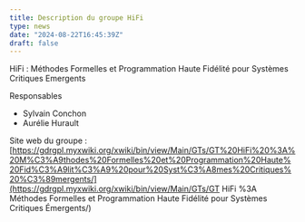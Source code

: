 ```yaml
---
title: Description du groupe HiFi
type: news
date: "2024-08-22T16:45:39Z"
draft: false
---
```


HiFi : Méthodes Formelles et Programmation Haute Fidélité pour Systèmes Critiques Emergents

Responsables

  * Sylvain Conchon
  * Aurélie Hurault



Site web du groupe : [https://gdrgpl.myxwiki.org/xwiki/bin/view/Main/GTs/GT%20HiFi%20%3A%20M%C3%A9thodes%20Formelles%20et%20Programmation%20Haute%20Fid%C3%A9lit%C3%A9%20pour%20Syst%C3%A8mes%20Critiques%20%C3%89mergents/](https://gdrgpl.myxwiki.org/xwiki/bin/view/Main/GTs/GT HiFi %3A Méthodes Formelles et Programmation Haute Fidélité pour Systèmes Critiques Émergents/)

### 
